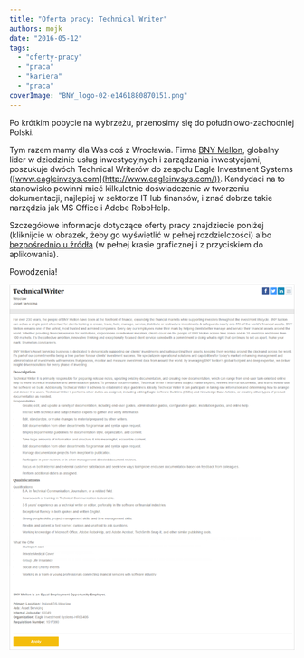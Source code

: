 ```yaml
---
title: "Oferta pracy: Technical Writer"
authors: mojk
date: "2016-05-12"
tags:
  - "oferty-pracy"
  - "praca"
  - "kariera"
  - "praca"
coverImage: "BNY_logo-02-e1461880870151.png"
---
```


Po krótkim pobycie na wybrzeżu, przenosimy się do południowo-zachodniej Polski.

<!--truncate-->

Tym razem mamy dla Was coś z Wrocławia. Firma
[BNY Mellon](https://www.bnymellon.com/emea/en/home.jsp), globalny lider w
dziedzinie usług inwestycyjnych i zarządzania inwestycjami, poszukuje dwóch
Technical Writerów do zespołu Eagle Investment Systems
([www.eagleinvsys.com](http://www.eagleinvsys.com/)). Kandydaci na to stanowisko
powinni mieć kilkuletnie doświadczenie w tworzeniu dokumentacji, najlepiej w
sektorze IT lub finansów, i znać dobrze takie narzędzia jak MS Office i Adobe
RoboHelp.

Szczegółowe informacje dotyczące oferty pracy znajdziecie poniżej (kliknijcie w
obrazek, żeby go wyświetlić w pełnej rozdzielczości) albo
[bezpośrednio u źródła](https://jobs.bnymellon.com/jobs/1517390/Wroclaw-Technical-Writer?lang=en-US)
(w pełnej krasie graficznej i z przyciskiem do aplikowania).

Powodzenia!

[![bny_mellon_techwriter](images/bny_mellon_ogloszenie.png)](http://techwriter.pl/wp-content/uploads/2016/05/bny_mellon_ogloszenie.png)
